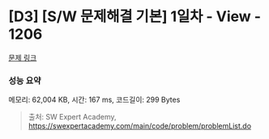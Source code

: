 # [D3] [S/W 문제해결 기본] 1일차 - View - 1206 

[문제 링크](https://swexpertacademy.com/main/code/problem/problemDetail.do?contestProbId=AV134DPqAA8CFAYh) 

### 성능 요약

메모리: 62,004 KB, 시간: 167 ms, 코드길이: 299 Bytes



> 출처: SW Expert Academy, https://swexpertacademy.com/main/code/problem/problemList.do